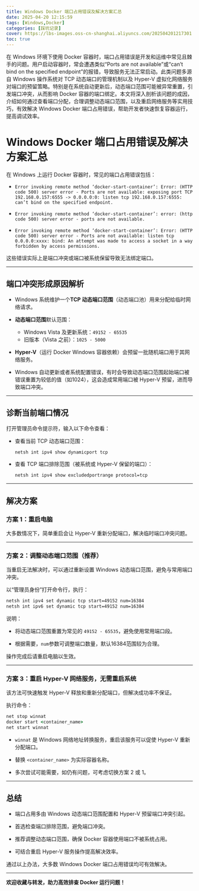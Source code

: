 ```yaml
---
title: Windows Docker 端口占用错误及解决方案汇总
date: 2025-04-20 12:15:59
tags: [Windows,Docker]
categories: [踩坑记录]
cover: https://lbs-images.oss-cn-shanghai.aliyuncs.com/202504201217301.png
toc: true
---
```


在 Windows 环境下使用 Docker 容器时，端口占用错误是开发和运维中常见且棘手的问题。用户启动容器时，常会遭遇类似“Ports are not available”或“can’t bind on the specified endpoint”的报错，导致服务无法正常启动。此类问题多源自 Windows 操作系统对 TCP 动态端口的管理机制以及 Hyper-V 虚拟化网络服务对端口的预留策略。特别是在系统自动更新后，动态端口范围可能被异常重置，引发端口冲突，从而影响 Docker 容器的端口绑定。本文将深入剖析该问题的成因，介绍如何通过查看端口分配，合理调整动态端口范围，以及重启网络服务等实用技巧，有效解决 Windows Docker 端口占用错误，帮助开发者快速恢复容器运行，提高调试效率。

<!-- more -->

# Windows Docker 端口占用错误及解决方案汇总

在 Windows 上运行 Docker 容器时，常见的端口占用错误包括：

- `Error invoking remote method ‘docker-start-container’: Error: (HTTP code 500) server error - Ports are not available: exposing port TCP 192.168.0.157:6555 -> 0.0.0.0:0: listen tcp 192.168.0.157:6555: can’t bind on the specified endpoint.`

- `Error invoking remote method ‘docker-start-container’: error: (http code 500) server error - ports are not available.`

- `Error invoking remote method ‘docker-start-container’: Error: (HTTP code 500) server error - Ports are not available: listen tcp 0.0.0.0:xxxx: bind: An attempt was made to access a socket in a way forbidden by access permissions.`

这些错误实际上是端口冲突或端口被系统保留导致无法绑定端口。

---

## 端口冲突形成原因解析

- Windows 系统维护一个**TCP 动态端口范围**（动态端口池）用来分配给临时网络请求。

- **动态端口范围**默认范围：
    - Windows Vista 及更新系统：`49152 - 65535`
    - 旧版本（Vista 之前）：`1025 - 5000`

- **Hyper-V**（运行 Docker Windows 容器依赖）会预留一批随机端口用于其网络服务。

- Windows 自动更新或者系统配置错误，有时会导致动态端口范围起始端口被错误重置为较低的值（如1024），这会造成常用端口被 Hyper-V 预留，进而导致端口冲突。

---

## 诊断当前端口情况

打开管理员命令提示符，输入以下命令查看：

- 查看当前 TCP 动态端口范围：

  ```bash
  netsh int ipv4 show dynamicport tcp
  ```

- 查看 TCP 端口排除范围（被系统或 Hyper-V 保留的端口）：

  ```bash
  netsh int ipv4 show excludedportrange protocol=tcp
  ```
---

## 解决方案

### 方案 1：重启电脑

大多数情况下，简单重启会让 Hyper-V 重新分配端口，解决临时端口冲突问题。

---

### 方案 2：调整动态端口范围（推荐）

当重启无法解决时，可以通过重新设置 Windows 动态端口范围，避免与常用端口冲突。

以“管理员身份”打开命令行，执行：

```cmd
netsh int ipv4 set dynamic tcp start=49152 num=16384
netsh int ipv6 set dynamic tcp start=49152 num=16384
```

说明：

- 将动态端口范围重置为常见的 `49152 - 65535`，避免使用常用端口段。

- 根据需要，`num`参数可调整端口数量，默认16384范围较为合理。

操作完成后请重启电脑以生效。

---

### 方案 3：重启 Hyper-V 网络服务，无需重启系统

该方法可快速触发 Hyper-V 释放和重新分配端口，但解决成功率不保证。

执行命令：

```cmd
net stop winnat
docker start <container_name>
net start winnat
```

- `winnat` 是 Windows 网络地址转换服务，重启该服务可以促使 Hyper-V 重新分配端口。

- 替换 `<container_name>` 为实际容器名称。

- 多次尝试可能需要，如仍有问题，可考虑切换方案 2 或 1。

---

## 总结

- 端口占用多由 Windows 动态端口范围配置和 Hyper-V 预留端口冲突引起。

- 首选检查端口排除范围，避免端口冲突。

- 推荐调整动态端口范围，确保 Docker 容器使用端口不被系统占用。

- 可结合重启 Hyper-V 服务操作提高解决效率。

通过以上办法，大多数 Windows Docker 端口占用错误均可有效解决。

---

**欢迎收藏与转发，助力高效排查 Docker 运行问题！**